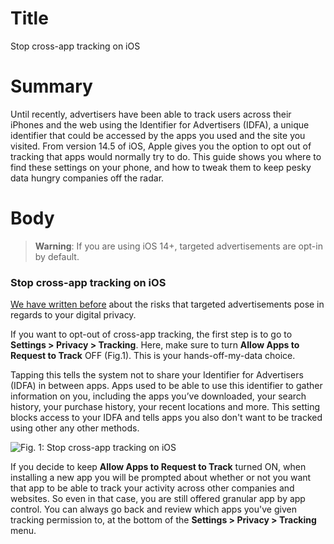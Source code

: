 # Title #
Stop cross-app tracking on iOS

# Summary #
Until recently, advertisers have been able to track users across their iPhones and the web using the Identifier for Advertisers (IDFA), a unique identifier that could be accessed by the apps you used and the site you visited. From version 14.5 of iOS, Apple gives you the option to opt out of tracking that apps would normally try to do. This guide shows you where to find these settings on your phone, and how to tweak them to keep pesky data hungry companies off the radar.

# Body #

> **Warning**: If you are using iOS 14+, targeted advertisements are opt-in by default.

### Stop cross-app tracking on iOS ###
[We have written before][1] about the risks that targeted advertisements pose in regards to your digital privacy.

If you want to opt-out of cross-app tracking, the first step is to go to **Settings > Privacy > Tracking**. Here, make sure to turn **Allow Apps to Request to Track** OFF (Fig.1). This is your hands-off-my-data choice.

Tapping this tells the system not to share your Identifier for Advertisers (IDFA) in between apps. Apps used to be able to use this identifier to gather information on you, including the apps you’ve downloaded, your search history, your purchase history, your recent locations and more. This setting blocks access to your IDFA and tells apps you also don't want to be tracked using other any other methods.

![Fig. 1: Stop cross-app tracking on iOS](../../images/ios/cross-tracking.jpg?raw=true)

If you decide to keep **Allow Apps to Request to Track** turned ON, when installing a new app you will be prompted about whether or not you want that app to be able to track your activity across other companies and websites. So even in that case, you are still offered granular app by app control. You can always go back and review which apps you've given tracking permission to, at the bottom of the **Settings > Privacy > Tracking** menu.

[1]: https://privacyinternational.org/explainer/2976/how-do-tracking-companies-know-what-you-did-last-summer
